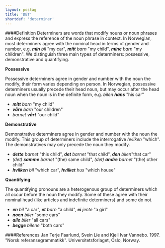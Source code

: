 ```yaml
---
layout: postag
title: 'DET'
shortdef: 'determiner'
---
```

####Definition
Determiners are words that modify nouns or noun phrases and express the reference of the noun phrase in context.
In Norwegian, most determiners agree with the nominal head in terms of gender and number, e.g. _<b>min</b> bil_ "my car", _<b>mitt</b> barn_ "my child", _<b>mine</b> barn_ "my children". 
We distinguish three main types of determiners: possessive, demonstrative and quantifying.

**Possessive**

Possessive determiners agree in gender and number with the noun the modify, their form varies depending on person. In Norwegian, possessive determiners usually precede their head noun, but may occur after the head noun when the noun is in the definite form, e.g. _bilen <b>hans</b>_ "his car"
* _<b>mitt</b> barn_ "my child" 
* _<b>våre</b> barn_ "our children"
* _barnet <b>vårt</b>_ "our child"

**Demonstrative**

Demonstrative determiners agree in gender and number with the noun the modify. This group of determiners include the interrogative *hvilken* "which". The demonstratives may only precede the noun they modify.

* _<b>dette</b> barnet_ "this child", _<b>det</b> barnet_ "that child", _<b>den</b> bilen_"that car"
* _(det) <b>samme</b> barnet_ "(the) same child", _(det) <b>andre</b> barnet_ "(the) other child"
* _<b>hvilken</b> bil_ "which car", _<b>hvilket</b> hus_ "which house"  

**Quantifying**

The quantifying pronouns are a heterogenous group of determiners which all occur before the noun they modify. Some of these agree with their nominal head (like articles and indefinite determiners) and some do not.

* _<b>en</b> bil_ "a car", _<b>et</b> barn_ "a child", _<b>ei</b> jente_ "a girl"
* _<b>noen</b> biler_ "some cars"
* _<b>alle</b> biler_ "all cars"
* _<b>begge</b> bilene_ "both cars"

####References
Jan Terje Faarlund, Svein Lie and Kjell Ivar Vannebo. 1997. "Norsk referansegrammatikk". Universitetsforlaget, Oslo, Norway.
<!-- Interlanguage links updated Ne 5. května 2024, 18:19:36 CEST -->
